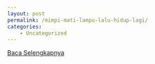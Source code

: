 ```yaml
---
layout: post
permalink: /mimpi-mati-lampu-lalu-hidup-lagi/
categories:
    - Uncategorized
---
```


[Baca Selengkapnya](/07)